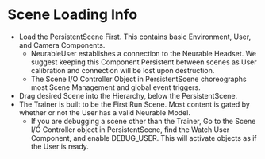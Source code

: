 # Scene Loading Info

* Load the PersistentScene First. This contains basic Environment, User, and Camera Components.
  * NeurableUser establishes a connection to the Neurable Headset. We suggest keeping this Component Persistent between scenes as User calibration and connection will be lost upon destruction.
  * The Scene I/O Controller Object in PersistentScene choreographs most Scene Management and global event triggers.
* Drag desired Scene into the Hierarchy, below the PersistentScene.
* The Trainer is built to be the First Run Scene. Most content is gated by whether or not the User has a valid Neurable Model.
  * If you are debugging a scene other than the Trainer, Go to the Scene I/O Controller object in PersistentScene, find the Watch User Component, and enable DEBUG_USER. This will activate objects as if the User is ready.
